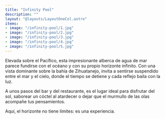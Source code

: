 ```yaml
---
title: "Infinity Pool"
description: ""
layout: "@layouts/LayoutOneCol.astro"
items:
- image: "/infinity-pool/1.jpg"
- image: "/infinity-pool/2.jpg"
- image: "/infinity-pool/3.jpg"
- image: "/infinity-pool/4.jpg"
- image: "/infinity-pool/5.jpg"
---
```

Elevada sobre el Pacífico, esta impresionante alberca de agua de mar parece fundirse con el océano y con su propio horizonte infinito. Con una vista dominante sobre la bahía de Zihuatanejo, invita a sentirse suspendido entre el mar y el cielo, donde el tiempo se detiene y cada reflejo baila con la luz.

A unos pasos del bar y del restaurante, es el lugar ideal para disfrutar del sol, saborear un cóctel al atardecer o dejar que el murmullo de las olas acompañe tus pensamientos.

Aquí, el horizonte no tiene límites: es una experiencia.
